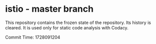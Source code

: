 # istio - master branch

This repository contains the frozen state of the repository.
Its history is cleared. It is used only for static code
analysis with Codacy.

Commit Time: 1728091204